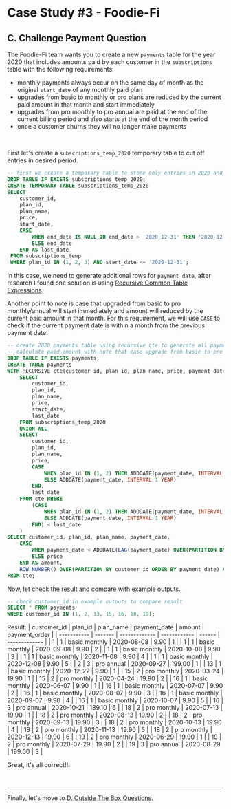 # Case Study #3 - Foodie-Fi

## C. Challenge Payment Question
The Foodie-Fi team wants you to create a new <code class="language-plaintext highlighter-rouge">payments</code> table for the year 2020 that includes amounts paid by each customer in the <code class="language-plaintext highlighter-rouge">subscriptions</code> table with the following requirements:</p>

<ul>
  <li>monthly payments always occur on the same day of month as the original <code class="language-plaintext highlighter-rouge">start_date</code> of any monthly paid plan</li>
  <li>upgrades from basic to monthly or pro plans are reduced by the current paid amount in that month and start immediately</li>
  <li>upgrades from pro monthly to pro annual are paid at the end of the current billing period and also starts at the end of the month period</li>
  <li>once a customer churns they will no longer make payments</li>
</ul>

<br>

First let's create a `subscriptions_temp_2020` temporary table to cut off entries in desired period.
```sql
-- first we create a temporary table to store only entries in 2020 and create last_date column to cut off in '2020-12-31' 
DROP TABLE IF EXISTS subscriptions_temp_2020;
CREATE TEMPORARY TABLE subscriptions_temp_2020
SELECT 
	customer_id,
    plan_id,
    plan_name,
    price,
    start_date,
    CASE
		WHEN end_date IS NULL OR end_date > '2020-12-31' THEN '2020-12-31'
        ELSE end_date
    END AS last_date
 FROM subscriptions_temp
 WHERE plan_id IN (1, 2, 3) AND start_date <= '2020-12-31';
 ```

In this case, we need to generate additional rows for `payment_date`, after research I found one solution is using [Recursive Common Table Expressions](https://dev.mysql.com/doc/refman/8.0/en/with.html#common-table-expressions-recursive). 

Another point to note is case that upgraded from basic to pro monthly/annual will start immediately and amount will reduced by the current paid amount in that month. For this requirement, we will use `CASE` to check if the current payment date is within a month from the previous payment date.
```sql
-- create 2020 payments table using recursive cte to generate all payment date based on plan type and last_date
-- calculate paid amount with note that case upgrade from basic to pro monthly/annual will start immediately and amount will reduced by the current paid amount in that month
DROP TABLE IF EXISTS payments;
CREATE TABLE payments
WITH RECURSIVE cte(customer_id, plan_id, plan_name, price, payment_date, last_date) AS(
	SELECT
		customer_id,
		plan_id,
		plan_name,
		price,
		start_date,
        last_date
	FROM subscriptions_temp_2020
    UNION ALL
    SELECT
		customer_id,
		plan_id,
		plan_name,
		price,
		CASE
			WHEN plan_id IN (1, 2) THEN ADDDATE(payment_date, INTERVAL 1 MONTH)
            ELSE ADDDATE(payment_date, INTERVAL 1 YEAR)
		END,
        last_date
	FROM cte WHERE 
		(CASE
			WHEN plan_id IN (1, 2) THEN ADDDATE(payment_date, INTERVAL 1 MONTH)
            ELSE ADDDATE(payment_date, INTERVAL 1 YEAR)
		END) < last_date
    )
SELECT customer_id, plan_id, plan_name, payment_date,
	CASE
		WHEN payment_date < ADDDATE(LAG(payment_date) OVER(PARTITION BY customer_id ORDER BY payment_date), INTERVAL 1 MONTH) THEN price - 9.90
        ELSE price
    END AS amount,
	ROW_NUMBER() OVER(PARTITION BY customer_id ORDER BY payment_date) AS payment_order
FROM cte;
```
Now, let check the result and compare with example outputs.
```sql
-- check customer_id in example outputs to compare result
SELECT * FROM payments
WHERE customer_id IN (1, 2, 13, 15, 16, 18, 19);
```
Result:
| customer_id | plan_id | plan_name     | payment_date | amount | payment_order |
| ----------- | ------- | ------------- | ------------ | ------ | ------------- |
| 1           | 1       | basic monthly | 2020-08-08   | 9.90   | 1             |
| 1           | 1       | basic monthly | 2020-09-08   | 9.90   | 2             |
| 1           | 1       | basic monthly | 2020-10-08   | 9.90   | 3             |
| 1           | 1       | basic monthly | 2020-11-08   | 9.90   | 4             |
| 1           | 1       | basic monthly | 2020-12-08   | 9.90   | 5             |
| 2           | 3       | pro annual    | 2020-09-27   | 199.00 | 1             |
| 13          | 1       | basic monthly | 2020-12-22   | 9.90   | 1             |
| 15          | 2       | pro monthly   | 2020-03-24   | 19.90  | 1             |
| 15          | 2       | pro monthly   | 2020-04-24   | 19.90  | 2             |
| 16          | 1       | basic monthly | 2020-06-07   | 9.90   | 1             |
| 16          | 1       | basic monthly | 2020-07-07   | 9.90   | 2             |
| 16          | 1       | basic monthly | 2020-08-07   | 9.90   | 3             |
| 16          | 1       | basic monthly | 2020-09-07   | 9.90   | 4             |
| 16          | 1       | basic monthly | 2020-10-07   | 9.90   | 5             |
| 16          | 3       | pro annual    | 2020-10-21   | 189.10 | 6             |
| 18          | 2       | pro monthly   | 2020-07-13   | 19.90  | 1             |
| 18          | 2       | pro monthly   | 2020-08-13   | 19.90  | 2             |
| 18          | 2       | pro monthly   | 2020-09-13   | 19.90  | 3             |
| 18          | 2       | pro monthly   | 2020-10-13   | 19.90  | 4             |
| 18          | 2       | pro monthly   | 2020-11-13   | 19.90  | 5             |
| 18          | 2       | pro monthly   | 2020-12-13   | 19.90  | 6             |
| 19          | 2       | pro monthly   | 2020-06-29   | 19.90  | 1             |
| 19          | 2       | pro monthly   | 2020-07-29   | 19.90  | 2             |
| 19          | 3       | pro annual    | 2020-08-29   | 199.00 | 3             |

Great, it's all correct!!!

<br>

***
Finally, let's move to [D. Outside The Box Questions](./D.%20Outside%20The%20Box%20Questions.md).

